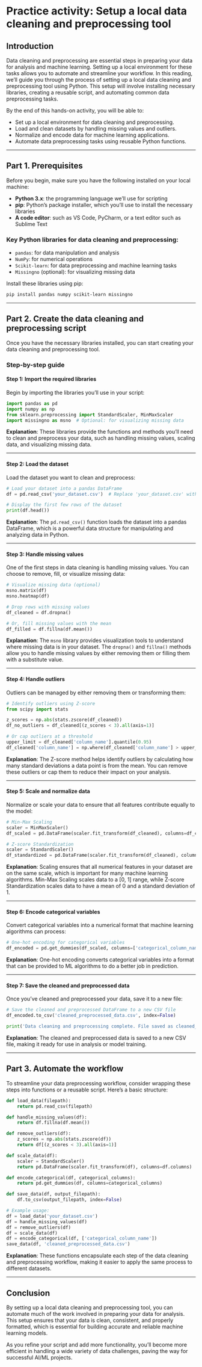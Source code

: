 # Practice activity: Setup a local data cleaning and preprocessing tool

## Introduction
Data cleaning and preprocessing are essential steps in preparing your data for analysis and machine learning. Setting up a local environment for these tasks allows you to automate and streamline your workflow. In this reading, we’ll guide you through the process of setting up a local data cleaning and preprocessing tool using Python. This setup will involve installing necessary libraries, creating a reusable script, and automating common data preprocessing tasks.

By the end of this hands-on activity, you will be able to: 

- Set up a local environment for data cleaning and preprocessing.
- Load and clean datasets by handling missing values and outliers.
- Normalize and encode data for machine learning applications.
- Automate data preprocessing tasks using reusable Python functions.

---

## Part 1. Prerequisites
Before you begin, make sure you have the following installed on your local machine:

- **Python 3.x**: the programming language we’ll use for scripting
- **pip**: Python’s package installer, which you’ll use to install the necessary libraries
- **A code editor**: such as VS Code, PyCharm, or a text editor such as Sublime Text

### Key Python libraries for data cleaning and preprocessing:
- `pandas`: for data manipulation and analysis
- `NumPy`: for numerical operations
- `Scikit-learn`: for data preprocessing and machine learning tasks
- `Missingno` (optional): for visualizing missing data

Install these libraries using pip:

```bash
pip install pandas numpy scikit-learn missingno
```

---

## Part 2. Create the data cleaning and preprocessing script
Once you have the necessary libraries installed, you can start creating your data cleaning and preprocessing tool.

### Step-by-step guide

#### Step 1: Import the required libraries
Begin by importing the libraries you’ll use in your script:

```python
import pandas as pd
import numpy as np
from sklearn.preprocessing import StandardScaler, MinMaxScaler
import missingno as msno  # Optional: for visualizing missing data
```

**Explanation**: These libraries provide the functions and methods you’ll need to clean and preprocess your data, such as handling missing values, scaling data, and visualizing missing data.

---

#### Step 2: Load the dataset
Load the dataset you want to clean and preprocess:

```python
# Load your dataset into a pandas DataFrame
df = pd.read_csv('your_dataset.csv')  # Replace 'your_dataset.csv' with your actual file path

# Display the first few rows of the dataset
print(df.head())
```

**Explanation**: The `pd.read_csv()` function loads the dataset into a pandas DataFrame, which is a powerful data structure for manipulating and analyzing data in Python.

---

#### Step 3: Handle missing values
One of the first steps in data cleaning is handling missing values. You can choose to remove, fill, or visualize missing data:

```python
# Visualize missing data (optional)
msno.matrix(df)
msno.heatmap(df)

# Drop rows with missing values
df_cleaned = df.dropna()

# Or, fill missing values with the mean
df_filled = df.fillna(df.mean())
```

**Explanation**: The `msno` library provides visualization tools to understand where missing data is in your dataset. The `dropna()` and `fillna()` methods allow you to handle missing values by either removing them or filling them with a substitute value.

---

#### Step 4: Handle outliers
Outliers can be managed by either removing them or transforming them:

```python
# Identify outliers using Z-score
from scipy import stats

z_scores = np.abs(stats.zscore(df_cleaned))
df_no_outliers = df_cleaned[(z_scores < 3).all(axis=1)]

# Or cap outliers at a threshold
upper_limit = df_cleaned['column_name'].quantile(0.95)
df_cleaned['column_name'] = np.where(df_cleaned['column_name'] > upper_limit, upper_limit, df_cleaned['column_name'])
```

**Explanation**: The Z-score method helps identify outliers by calculating how many standard deviations a data point is from the mean. You can remove these outliers or cap them to reduce their impact on your analysis.

---

#### Step 5: Scale and normalize data
Normalize or scale your data to ensure that all features contribute equally to the model:

```python
# Min-Max Scaling
scaler = MinMaxScaler()
df_scaled = pd.DataFrame(scaler.fit_transform(df_cleaned), columns=df_cleaned.columns)

# Z-score Standardization
scaler = StandardScaler()
df_standardized = pd.DataFrame(scaler.fit_transform(df_cleaned), columns=df_cleaned.columns)
```

**Explanation**: Scaling ensures that all numerical features in your dataset are on the same scale, which is important for many machine learning algorithms. Min-Max Scaling scales data to a [0, 1] range, while Z-score Standardization scales data to have a mean of 0 and a standard deviation of 1.

---

#### Step 6: Encode categorical variables
Convert categorical variables into a numerical format that machine learning algorithms can process:

```python
# One-hot encoding for categorical variables
df_encoded = pd.get_dummies(df_scaled, columns=['categorical_column_name'])
```

**Explanation**: One-hot encoding converts categorical variables into a format that can be provided to ML algorithms to do a better job in prediction.

---

#### Step 7: Save the cleaned and preprocessed data
Once you’ve cleaned and preprocessed your data, save it to a new file:

```python
# Save the cleaned and preprocessed DataFrame to a new CSV file  
df_encoded.to_csv('cleaned_preprocessed_data.csv', index=False)

print('Data cleaning and preprocessing complete. File saved as cleaned_preprocessed_data.csv')
```

**Explanation**: The cleaned and preprocessed data is saved to a new CSV file, making it ready for use in analysis or model training.

---

## Part 3. Automate the workflow
To streamline your data preprocessing workflow, consider wrapping these steps into functions or a reusable script. Here’s a basic structure:

```python
def load_data(filepath):
    return pd.read_csv(filepath)

def handle_missing_values(df):
    return df.fillna(df.mean())

def remove_outliers(df):
    z_scores = np.abs(stats.zscore(df))
    return df[(z_scores < 3).all(axis=1)]

def scale_data(df):
    scaler = StandardScaler()
    return pd.DataFrame(scaler.fit_transform(df), columns=df.columns)

def encode_categorical(df, categorical_columns):
    return pd.get_dummies(df, columns=categorical_columns)

def save_data(df, output_filepath):
    df.to_csv(output_filepath, index=False)

# Example usage:
df = load_data('your_dataset.csv')
df = handle_missing_values(df)
df = remove_outliers(df)
df = scale_data(df)
df = encode_categorical(df, ['categorical_column_name'])
save_data(df, 'cleaned_preprocessed_data.csv')
```

**Explanation**: These functions encapsulate each step of the data cleaning and preprocessing workflow, making it easier to apply the same process to different datasets.

---

## Conclusion
By setting up a local data cleaning and preprocessing tool, you can automate much of the work involved in preparing your data for analysis. This setup ensures that your data is clean, consistent, and properly formatted, which is essential for building accurate and reliable machine learning models. 

As you refine your script and add more functionality, you’ll become more efficient in handling a wide variety of data challenges, paving the way for successful AI/ML projects.
